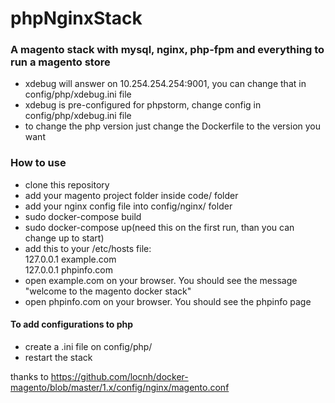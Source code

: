 # phpNginxStack

### A magento stack with mysql, nginx, php-fpm and everything to run a magento store ###

- xdebug will answer on 10.254.254.254:9001, you can change that in config/php/xdebug.ini file
- xdebug is pre-configured for phpstorm, change config in config/php/xdebug.ini file
- to change the php version just change the Dockerfile to the version you want

### How to use ###
- clone this repository
- add your magento project folder inside code/ folder
- add your nginx config file into config/nginx/ folder
- sudo docker-compose build
- sudo docker-compose up(need this on the first run, than you can change up to start)
- add this to your /etc/hosts file: <br>
      127.0.0.1  example.com <br>
      127.0.0.1  phpinfo.com <br>
- open example.com on your browser. You should see the message "welcome to the magento docker stack"
- open phpinfo.com on your browser. You should see the phpinfo page

#### To add configurations to php #### 
- create a .ini file on config/php/
- restart the stack

thanks to https://github.com/locnh/docker-magento/blob/master/1.x/config/nginx/magento.conf
